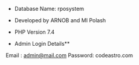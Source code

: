 - Database Name: rposystem

- Developed by ARNOB and MI Polash

- PHP Version 7.4


- Admin Login Details**

Email	: admin@mail.com
Password: codeastro.com





